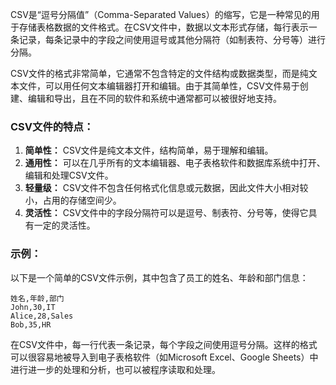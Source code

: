 CSV是“逗号分隔值”（Comma-Separated Values）的缩写，它是一种常见的用于存储表格数据的文件格式。在CSV文件中，数据以文本形式存储，每行表示一条记录，每条记录中的字段之间使用逗号或其他分隔符（如制表符、分号等）进行分隔。

CSV文件的格式非常简单，它通常不包含特定的文件结构或数据类型，而是纯文本文件，可以用任何文本编辑器打开和编辑。由于其简单性，CSV文件易于创建、编辑和导出，且在不同的软件和系统中通常都可以被很好地支持。
 
### CSV文件的特点：
1. **简单性：** CSV文件是纯文本文件，结构简单，易于理解和编辑。
2. **通用性：** 可以在几乎所有的文本编辑器、电子表格软件和数据库系统中打开、编辑和处理CSV文件。
3. **轻量级：** CSV文件不包含任何格式化信息或元数据，因此文件大小相对较小，占用的存储空间少。
4. **灵活性：** CSV文件中的字段分隔符可以是逗号、制表符、分号等，使得它具有一定的灵活性。

### 示例：
以下是一个简单的CSV文件示例，其中包含了员工的姓名、年龄和部门信息：

```plaintext
姓名,年龄,部门
John,30,IT
Alice,28,Sales
Bob,35,HR
```

在CSV文件中，每一行代表一条记录，每个字段之间使用逗号分隔。这样的格式可以很容易地被导入到电子表格软件（如Microsoft Excel、Google Sheets）中进行进一步的处理和分析，也可以被程序读取和处理。